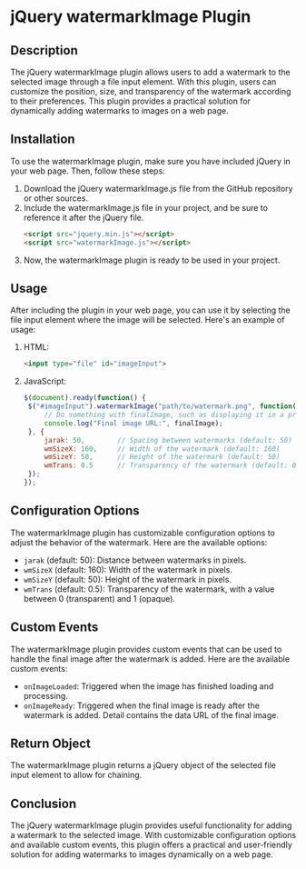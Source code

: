 # jQuery watermarkImage Plugin

## Description
The jQuery watermarkImage plugin allows users to add a watermark to the selected image through a file input element. With this plugin, users can customize the position, size, and transparency of the watermark according to their preferences. This plugin provides a practical solution for dynamically adding watermarks to images on a web page.

## Installation
To use the watermarkImage plugin, make sure you have included jQuery in your web page. Then, follow these steps:

1. Download the jQuery watermarkImage.js file from the GitHub repository or other sources.
2. Include the watermarkImage.js file in your project, and be sure to reference it after the jQuery file.
   ```html
   <script src="jquery.min.js"></script>
   <script src="watermarkImage.js"></script>
   ```
3. Now, the watermarkImage plugin is ready to be used in your project.

## Usage
After including the plugin in your web page, you can use it by selecting the file input element where the image will be selected. Here's an example of usage:

1. HTML:
   ```html
   <input type="file" id="imageInput">
   ```

2. JavaScript:
   ```javascript
   $(document).ready(function() {
    $("#imageInput").watermarkImage("path/to/watermark.png", function(finalImage) {
        // Do something with finalImage, such as displaying it in a preview or sending it to the server.
        console.log("Final image URL:", finalImage);
    }, {
        jarak: 50,        // Spacing between watermarks (default: 50)
        wmSizeX: 160,     // Width of the watermark (default: 160)
        wmSizeY: 50,      // Height of the watermark (default: 50)
        wmTrans: 0.5      // Transparency of the watermark (default: 0.5)
    });
   });
   ```

## Configuration Options
The watermarkImage plugin has customizable configuration options to adjust the behavior of the watermark. Here are the available options:

- `jarak` (default: 50): Distance between watermarks in pixels.
- `wmSizeX` (default: 160): Width of the watermark in pixels.
- `wmSizeY` (default: 50): Height of the watermark in pixels.
- `wmTrans` (default: 0.5): Transparency of the watermark, with a value between 0 (transparent) and 1 (opaque).

## Custom Events
The watermarkImage plugin provides custom events that can be used to handle the final image after the watermark is added. Here are the available custom events:

- `onImageLoaded`: Triggered when the image has finished loading and processing.
- `onImageReady`: Triggered when the final image is ready after the watermark is added. Detail contains the data URL of the final image.

## Return Object
The watermarkImage plugin returns a jQuery object of the selected file input element to allow for chaining.

## Conclusion
The jQuery watermarkImage plugin provides useful functionality for adding a watermark to the selected image. With customizable configuration options and available custom events, this plugin offers a practical and user-friendly solution for adding watermarks to images dynamically on a web page.

